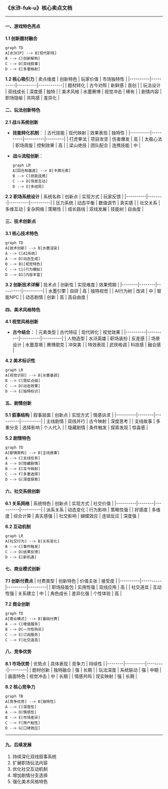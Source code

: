 ### 《水浒-fuk-u》核心卖点文档

---

#### 一、游戏特色亮点

**1.1 创新题材融合**
```mermaid
graph TD
A[水浒IP] --> B[现代职场]
B --> C[创新解构]
C --> D[双线叙事]
D --> E[多重映射]
```

**1.2 核心吸引力**
| 卖点维度 | 创新特色 | 玩家价值 | 市场独特性 |
|----------|----------|----------|------------|
| 题材转化 | 古今对照 | 新鲜感 | 首创 |
| 玩法设计 | 双线成长 | 深度感 | 独特 |
| 美术风格 | 水墨赛博 | 视觉冲击 | 稀有 |
| 剧情内容 | 职场隐喻 | 共鸣感 | 差异化 |

#### 二、玩法创新特色

**2.1 战斗系统创新**
- **技能转化机制**：
  | 古代技能 | 现代映射 | 效果表现 | 独特性 |
  |----------|----------|----------|---------|
  | 打虎拳法 | 项目攻坚 | 伤害爆发 | 高 |
  | 太极心法 | 职场周旋 | 控制效果 | 高 |
  | 梁山绝技 | 团队配合 | 连携技能 | 中 |

- **战斗流程创新**：
  ```mermaid
  graph LR
  A[回合制基底] --> B[卡牌元素]
  B --> C[技能连携]
  C --> D[场景互动]
  D --> E[多结局]
  ```

**2.2 职场系统设计**
| 系统名称 | 创新点 | 实现方式 | 玩家反馈 |
|----------|--------|----------|----------|
| 压力系统 | 动态平衡 | 数值调节 | 真实感 |
| 社交关系 | 多维互动 | 复杂网络 | 策略性 |
| 成长路线 | 双线发展 | 技能树 | 自由度 |

#### 三、技术创新点

**3.1 核心技术特色**
```mermaid
graph TD
A[技术创新] --> B[水墨渲染]
A --> C[AI系统]
A --> D[动态生成]
B --> B1[视觉特色]
C --> C1[行为模拟]
D --> D1[内容丰富]
```

**3.2 创新技术详解**
| 技术点 | 创新性 | 实现难度 | 效果预期 |
|--------|--------|----------|----------|
| 水墨引擎 | 自研 | 高 | 独特视觉 |
| AI行为树 | 改进 | 中 | 智能NPC |
| 动态剧情 | 创新 | 高 | 高自由度 |

#### 四、美术风格特色

**4.1 视觉风格创新**
- **古今结合**：
  | 元素类型 | 古代特征 | 现代转化 | 视觉效果 |
  |----------|----------|----------|----------|
  | 人物造型 | 水浒英雄 | 职场装扮 | 反差感 |
  | 场景设计 | 水墨意境 | 赛博朋克 | 冲突美 |
  | 特效表现 | 武侠格调 | 科技感 | 融合感 |

**4.2 美术标识性**
```mermaid
graph LR
A[视觉识别] --> B[水墨基调]
B --> C[霓虹点缀]
C --> D[动态效果]
D --> E[独特标识]
```

#### 五、剧情创新

**5.1 叙事结构**
| 叙事层面 | 创新点 | 实现方式 | 情感诉求 |
|----------|--------|----------|----------|
| 主线剧情 | 双线并行 | 古今映射 | 深度思考 |
| 支线故事 | 多重分支 | 选择影响 | 个人代入 |
| 隐藏剧情 | 条件触发 | 探索发现 | 惊喜感 |

**5.2 剧情特色**
```mermaid
graph TD
A[剧情架构] --> B[主线故事]
A --> C[支线任务]
A --> D[隐藏剧情]
B --> E[古今映射]
C --> F[多重选择]
D --> G[深度探索]
```

#### 六、社交系统创新

**6.1 关系网络**
| 系统特色 | 创新点 | 实现方式 | 社交价值 |
|----------|--------|----------|----------|
| 派系关系 | 动态变化 | 行为影响 | 策略性强 |
| 好感度 | 多维度 | 综合计算 | 真实感强 |
| 社交影响 | 蝴蝶效应 | 连锁反应 | 深度强 |

**6.2 互动机制**
```mermaid
graph LR
A[社交行为] --> B[关系变化]
B --> C[事件触发]
C --> D[结果反馈]
D --> E[新机遇]
```

#### 七、商业模式创新

**7.1 创新付费点**
| 付费类型 | 创新特色 | 价值主张 | 接受度 |
|----------|----------|----------|---------|
| 职场技能包 | 实用性强 | 双线应用 | 高 |
| 社交道具 | 互动性强 | 关系建立 | 中 |
| 角色成长 | 差异化强 | 个性体验 | 高 |

**7.2 商业创新**
```mermaid
graph TD
A[商业模式] --> B[基础付费]
A --> C[增值服务]
B --> D[一次性购买]
C --> E[订阅服务]
C --> F[社交道具]
```

#### 八、竞争优势

**8.1 市场优势**
| 优势点 | 具体表现 | 竞争力 | 持续性 |
|--------|----------|---------|---------|
| 题材创新 | 独特融合 | 强 | 长期 |
| 玩法深度 | 系统联动 | 强 | 中期 |
| 画面特色 | 视觉冲击 | 中 | 长期 |
| 情感共鸣 | 现实映射 | 强 | 长期 |

**8.2 核心竞争力**
```mermaid
graph TB
A[竞争优势] --> B[独特性]
A --> C[深度性]
A --> D[情感性]
B --> E[市场差异]
C --> F[用户粘性]
D --> G[口碑效应]
```

---

#### 九、后续发展

1. 持续深化双线叙事系统
2. 扩展职场玩法内容
3. 优化社交互动机制
4. 增加剧情分支选择
5. 强化美术风格特色
